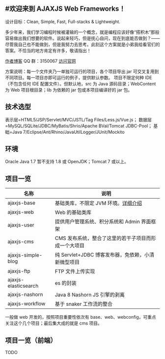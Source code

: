 #欢迎来到 AJAXJS Web Frameworks！
------------

设计目标：Clean, Simple, Fast, Full-stacks & Lightweight. 

多少年来，我们学习编程时候被灌输的一个概念，就是编程应该好像“搭积木”那般容易做出我们想要的软件。说起来轻巧，但是抚心自问，现在到底能否做到？——尽管我自己也不能做到，但是我努力去思考。此刻这个方案就是小弟我给看官们的答案。不恰当的地方肯定有许多，敬请指出！

[作者博客](http://blog.csdn.net/zhangxin09/) QQ 群：3150067 [访问官网](https://framework.ajaxjs.com/framework/) 


方案说明：每一个文件夹乃一单独可运行的项目，各个项目导出 jar 可交叉复用到不同项目。每一项目亦即可运行的例子，提供默认参数。
项目不限定何种 IDE（不包含任何 IDE 配置文件）。但默认地，src 为 Java 源码目录；WebContent 为 Web 项目根目录；lib 为依赖的 jar 包或本项目编译好的 jar 包。

技术选型
------------
表示层=HTML5/JSP/Servlet/MVC/JSTL/Tag Files/Less.js/Vue.js；
数据层=MySQL/SQLite/JDBC/MyBatis/Shrio/Apache BVal/Tomcat JDBC-Pool；
基础=Java 7/Eclipse/Ant/Rhino/JavaUtilLogger/JUnit/Mockito

环境
------------
Oracle Java 1.7 暂不支持 1.8 或 OpenJDK；Tomcat 7 或以上。

项目一览
--------------


|名称|说明|
|------|----|
|ajaxjs-base|基础类库，不限定 JVM 环境。[详细介绍](http://git.oschina.net/sp42/ajaxjs/tree/master/ajaxjs-base?dir=1&filepath=ajaxjs-base)|
|ajaxjs-web|Web 的基础类库|
|ajaxjs-user|提供用户管理系统、积分系统和 Admin 界面框架|
|ajaxjs-cms|CMS 发布系统，整合了这里的若干子项目而形成一个大项目|
|ajaxjs-simple-blog|纯 Servlet+JDBC 博客发布器，免依赖，小清新微型项目|
|ajaxjs-ftp|FTP 文件上传实现|
|ajaxjs-elasticsearch|es 的封装|
|ajaxjs-nashorn|Java 8 Nashorn JS 引擎的剥离|
|ajaxjs-workflow|基于 snaker 工作流的整合|

一般做 web 开发的，按照项目重要性依次有 base、web、webconfig，可重点关注这个几个项目；最后集大成的就是 cms 项目。

项目一览（前端）
--------------
TODO